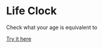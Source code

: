 # Life Clock  
Check what your age is equivalent to  

[Try it here](https://lifeclock.netlify.app/)
